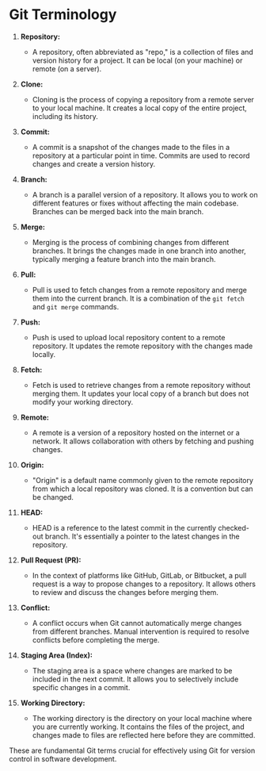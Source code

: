 # Git Terminology

1. **Repository:**
   - A repository, often abbreviated as "repo," is a collection of files and version history for a project. It can be local (on your machine) or remote (on a server).

2. **Clone:**
   - Cloning is the process of copying a repository from a remote server to your local machine. It creates a local copy of the entire project, including its history.

3. **Commit:**
   - A commit is a snapshot of the changes made to the files in a repository at a particular point in time. Commits are used to record changes and create a version history.

4. **Branch:**
   - A branch is a parallel version of a repository. It allows you to work on different features or fixes without affecting the main codebase. Branches can be merged back into the main branch.

5. **Merge:**
   - Merging is the process of combining changes from different branches. It brings the changes made in one branch into another, typically merging a feature branch into the main branch.

6. **Pull:**
   - Pull is used to fetch changes from a remote repository and merge them into the current branch. It is a combination of the `git fetch` and `git merge` commands.

7. **Push:**
   - Push is used to upload local repository content to a remote repository. It updates the remote repository with the changes made locally.

8. **Fetch:**
   - Fetch is used to retrieve changes from a remote repository without merging them. It updates your local copy of a branch but does not modify your working directory.

9. **Remote:**
   - A remote is a version of a repository hosted on the internet or a network. It allows collaboration with others by fetching and pushing changes.

10. **Origin:**
    - "Origin" is a default name commonly given to the remote repository from which a local repository was cloned. It is a convention but can be changed.

11. **HEAD:**
    - HEAD is a reference to the latest commit in the currently checked-out branch. It's essentially a pointer to the latest changes in the repository.

12. **Pull Request (PR):**
    - In the context of platforms like GitHub, GitLab, or Bitbucket, a pull request is a way to propose changes to a repository. It allows others to review and discuss the changes before merging them.

13. **Conflict:**
    - A conflict occurs when Git cannot automatically merge changes from different branches. Manual intervention is required to resolve conflicts before completing the merge.

14. **Staging Area (Index):**
    - The staging area is a space where changes are marked to be included in the next commit. It allows you to selectively include specific changes in a commit.

15. **Working Directory:**
    - The working directory is the directory on your local machine where you are currently working. It contains the files of the project, and changes made to files are reflected here before they are committed.

These are fundamental Git terms crucial for effectively using Git for version control in software development.
